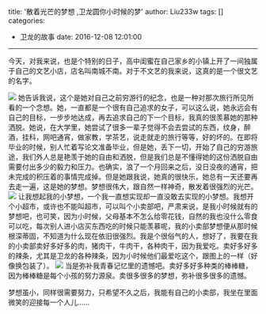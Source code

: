 title: '散着光芒的梦想 ,卫龙圆你小时候的梦'
author: Liu233w
tags: []
categories:
  - 卫龙的故事
date: 2016-12-08 12:01:00
---
今天，对我来说，也是个特别的日子，高中闺蜜在自己家乡的小镇上开了一间独属于自己的文艺小店，店名叫南城不南。对于不文艺的我来说，这真的是一个很文艺的名字。
<!--more-->
<image src="/img/22.jpg">
她告诉我说，这个是她对自己之前穷游行的纪念，也是一种对那次旅行所见所看的一个念想。她，一直都是一个很有自己追求的女子，可以这么说，她永远会有自己的目标，一步步地达成，再去追求自己的下一个目标，我真的很羡慕她的那种洒脱。她说，在大学里，她尝试了很多一辈子觉得不会去尝试的东西，纹身，醉酒，挂科，网吧通宵，做家教，学茶艺，说走就走的旅行等等，好的坏的。在即将毕业的时候，别人忙着写论文准备毕业，但是她，丢下一切，开始了自己的穷游旅途，我们外人总是艳羡于她的自由和洒脱，但是我们总是不懂得她的这份洒脱自由需要付出多少的毅力和压力。也确实，浪了一个月回来之后，没日没夜的通宵，把未完成的积压着的事情完成掉。但是她跟我说，她真的很快乐，她总有一天还要再去走一遍，这是她的梦想。梦想很伟大，跟自然一样神奇，散发着很强烈的光芒。
<image src="/img/23.jpg">
让我想起我的小梦想，一个我一直想实现却一直没敢去实现的小梦想。我想开个小超市，或许也不能叫超市，可以叫个小卖部吧，严肃来说，是我小时候就有的梦想吧，也可笑，因为小时候，父母基本不怎么给零花钱，自然的我也没什么零食可以吃，每次别人进小店买东西吃的时候只能羡慕呢，我的小卖部梦想便从那时候根深蒂固，不知道为什么现在依旧很强烈。我是个很俗气的人，想好了，我要在我的小卖部卖好多好多的肉，猪肉干，牛肉干，各种肉干，因为我爱吃。卖好多好多的辣条，尤其是卫龙的各种辣条，因为小时候他们最爱吃这个，跟图上的一样（好像换包装了）。
<image src="/img/21.jpg">
当是弥补我青春记忆里的遗憾吧。卖好多好多种类的棒棒糖，因为棒棒糖是每个小孩的努力源泉。卖很多很多的梦想，弥补很多很多的遗憾。

梦想虽小，同样很需要努力，只希望不久之后，我能有自己的小卖部，我坐在里面微笑的迎接每一个人儿……